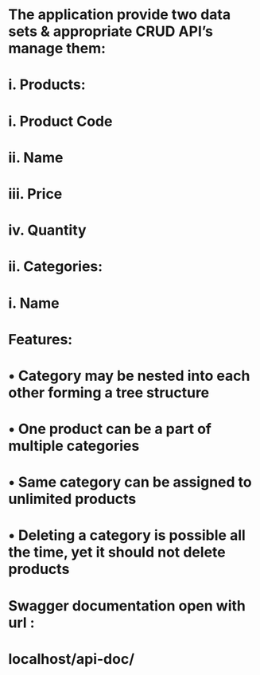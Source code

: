 # The application provide two data sets & appropriate CRUD API’s manage them:  
# i. Products:  
#   i. Product Code 
#   ii. Name 
#   iii. Price 
#   iv. Quantity
# ii. Categories:  
#   i. Name  
# Features:  
# • Category may be nested into each other forming a tree structure  
# • One product can be a part of multiple categories  
# • Same category can be assigned to unlimited products  
# • Deleting a category is possible all the time, yet it should not delete products 
# Swagger documentation open with url : 
#     localhost/api-doc/
